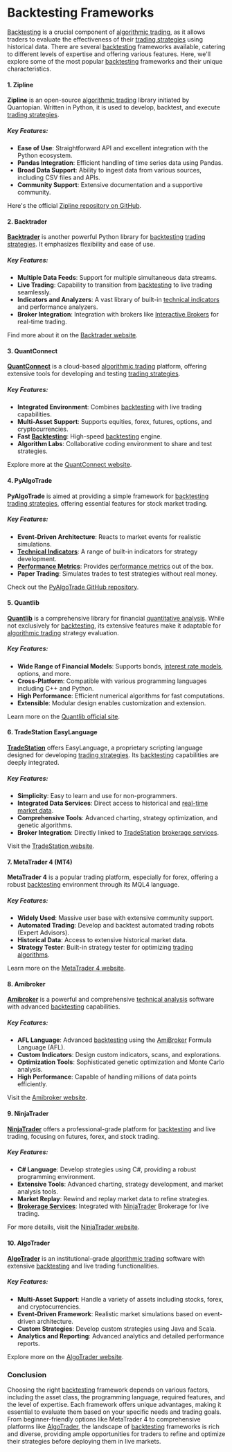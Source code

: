# Backtesting Frameworks

[Backtesting](../b/backtesting.md) is a crucial component of [algorithmic trading](../a/algorithmic_trading.md), as it allows traders to evaluate the effectiveness of their [trading strategies](../t/trading_strategies.md) using historical data. There are several [backtesting](../b/backtesting.md) frameworks available, catering to different levels of expertise and offering various features. Here, we'll explore some of the most popular [backtesting](../b/backtesting.md) frameworks and their unique characteristics.

#### 1. **Zipline**

**Zipline** is an open-source [algorithmic trading](../a/algorithmic_trading.md) library initiated by Quantopian. Written in Python, it is used to develop, backtest, and execute [trading strategies](../t/trading_strategies.md).

##### Key Features:
- **Ease of Use**: Straightforward API and excellent integration with the Python ecosystem.
- **Pandas Integration**: Efficient handling of time series data using Pandas.
- **Broad Data Support**: Ability to ingest data from various sources, including CSV files and APIs.
- **Community Support**: Extensive documentation and a supportive community.

Here's the official [Zipline repository on GitHub](https://github.com/quantopian/zipline).

#### 2. **Backtrader**

**[Backtrader](../b/backtrader.md)** is another powerful Python library for [backtesting](../b/backtesting.md) [trading strategies](../t/trading_strategies.md). It emphasizes flexibility and ease of use.

##### Key Features:
- **Multiple Data Feeds**: Support for multiple simultaneous data streams.
- **Live Trading**: Capability to transition from [backtesting](../b/backtesting.md) to live trading seamlessly.
- **Indicators and Analyzers**: A vast library of built-in [technical indicators](../t/technical_indicators.md) and performance analyzers.
- **Broker Integration**: Integration with brokers like [Interactive Brokers](../i/interactive_brokers.md) for real-time trading.

Find more about it on the [Backtrader website](https://www.backtrader.com/).

#### 3. **QuantConnect**

**[QuantConnect](../q/quantconnect.md)** is a cloud-based [algorithmic trading](../a/algorithmic_trading.md) platform, offering extensive tools for developing and testing [trading strategies](../t/trading_strategies.md).

##### Key Features:
- **Integrated Environment**: Combines [backtesting](../b/backtesting.md) with live trading capabilities.
- **Multi-Asset Support**: Supports equities, forex, futures, options, and cryptocurrencies.
- **Fast [Backtesting](../b/backtesting.md)**: High-speed [backtesting](../b/backtesting.md) engine.
- **Algorithm Labs**: Collaborative coding environment to share and test strategies.

Explore more at the [QuantConnect website](https://www.quantconnect.com/).

#### 4. **PyAlgoTrade**

**PyAlgoTrade** is aimed at providing a simple framework for [backtesting](../b/backtesting.md) [trading strategies](../t/trading_strategies.md), offering essential features for stock market trading.

##### Key Features:
- **Event-Driven Architecture**: Reacts to market events for realistic simulations.
- **[Technical Indicators](../t/technical_indicators.md)**: A range of built-in indicators for strategy development.
- **[Performance Metrics](../p/performance_metrics.md)**: Provides [performance metrics](../p/performance_metrics.md) out of the box.
- **Paper Trading**: Simulates trades to test strategies without real money.

Check out the [PyAlgoTrade GitHub repository](https://github.com/gbeced/pyalgotrade).

#### 5. **Quantlib**

**[Quantlib](../q/quantlib.md)** is a comprehensive library for financial [quantitative analysis](../q/quantitative_analysis.md). While not exclusively for [backtesting](../b/backtesting.md), its extensive features make it adaptable for [algorithmic trading](../a/algorithmic_trading.md) strategy evaluation.

##### Key Features:
- **Wide Range of Financial Models**: Supports bonds, [interest rate models](../i/interest_rate_models.md), options, and more.
- **Cross-Platform**: Compatible with various programming languages including C++ and Python.
- **High Performance**: Efficient numerical algorithms for fast computations.
- **Extensible**: Modular design enables customization and extension.

Learn more on the [Quantlib official site](https://www.quantlib.org/).

#### 6. **TradeStation EasyLanguage**

**[TradeStation](../t/tradestation.md)** offers EasyLanguage, a proprietary scripting language designed for developing [trading strategies](../t/trading_strategies.md). Its [backtesting](../b/backtesting.md) capabilities are deeply integrated.

##### Key Features:
- **Simplicity**: Easy to learn and use for non-programmers.
- **Integrated Data Services**: Direct access to historical and [real-time market data](../r/real-time_market_data.md).
- **Comprehensive Tools**: Advanced charting, strategy optimization, and genetic algorithms.
- **Broker Integration**: Directly linked to [TradeStation](../t/tradestation.md) [brokerage services](../b/brokerage_services.md).

Visit the [TradeStation website](https://www.tradestation.com/).

#### 7. **MetaTrader 4 (MT4)**

**MetaTrader 4** is a popular trading platform, especially for forex, offering a robust [backtesting](../b/backtesting.md) environment through its MQL4 language.

##### Key Features:
- **Widely Used**: Massive user base with extensive community support.
- **Automated Trading**: Develop and backtest automated trading robots (Expert Advisors).
- **Historical Data**: Access to extensive historical market data.
- **Strategy Tester**: Built-in strategy tester for optimizing [trading algorithms](../t/trading_algorithms.md).

Learn more on the [MetaTrader 4 website](https://www.metatrader4.com/).

#### 8. **Amibroker**

**[Amibroker](../a/amibroker.md)** is a powerful and comprehensive [technical analysis](../t/technical_analysis.md) software with advanced [backtesting](../b/backtesting.md) capabilities.

##### Key Features:
- **AFL Language**: Advanced [backtesting](../b/backtesting.md) using the [AmiBroker](../a/amibroker.md) Formula Language (AFL).
- **Custom Indicators**: Design custom indicators, scans, and explorations.
- **Optimization Tools**: Sophisticated genetic optimization and Monte Carlo analysis.
- **High Performance**: Capable of handling millions of data points efficiently.

Visit the [Amibroker website](http://www.amibroker.com/).

#### 9. **NinjaTrader**

**[NinjaTrader](../n/ninjatrader.md)** offers a professional-grade platform for [backtesting](../b/backtesting.md) and live trading, focusing on futures, forex, and stock trading.

##### Key Features:
- **C# Language**: Develop strategies using C#, providing a robust programming environment.
- **Extensive Tools**: Advanced charting, strategy development, and market analysis tools.
- **Market Replay**: Rewind and replay market data to refine strategies.
- **[Brokerage Services](../b/brokerage_services.md)**: Integrated with [NinjaTrader](../n/ninjatrader.md) Brokerage for live trading.

For more details, visit the [NinjaTrader website](https://ninjatrader.com/).

#### 10. **AlgoTrader**

**[AlgoTrader](../a/algotrader.md)** is an institutional-grade [algorithmic trading](../a/algorithmic_trading.md) software with extensive [backtesting](../b/backtesting.md) and live trading functionalities.

##### Key Features:
- **Multi-Asset Support**: Handle a variety of assets including stocks, forex, and cryptocurrencies.
- **Event-Driven Framework**: Realistic market simulations based on event-driven architecture.
- **Custom Strategies**: Develop custom strategies using Java and Scala.
- **Analytics and Reporting**: Advanced analytics and detailed performance reports.

Explore more on the [AlgoTrader website](https://www.algotrader.com/).

### Conclusion

Choosing the right [backtesting](../b/backtesting.md) framework depends on various factors, including the asset class, the programming language, required features, and the level of expertise. Each framework offers unique advantages, making it essential to evaluate them based on your specific needs and trading goals. From beginner-friendly options like MetaTrader 4 to comprehensive platforms like [AlgoTrader](../a/algotrader.md), the landscape of [backtesting](../b/backtesting.md) frameworks is rich and diverse, providing ample opportunities for traders to refine and optimize their strategies before deploying them in live markets.